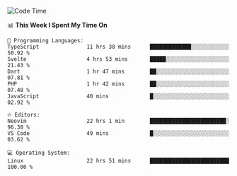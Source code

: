 <!-- [![Top Langs](https://github-readme-stats.vercel.app/api/top-langs/?username=gagahsyuja&theme=dracula&hide_border=true&border_radius=7)](https://github.com/anuraghazra/github-readme-stats) -->

<!--START_SECTION:waka-->
![Code Time](http://img.shields.io/badge/Code%20Time-711%20hrs%2048%20mins-blue)

📊 **This Week I Spent My Time On** 

```text
💬 Programming Languages: 
TypeScript               11 hrs 38 mins      █████████████░░░░░░░░░░░░   50.92 % 
Svelte                   4 hrs 53 mins       █████░░░░░░░░░░░░░░░░░░░░   21.43 % 
Dart                     1 hr 47 mins        ██░░░░░░░░░░░░░░░░░░░░░░░   07.81 % 
PHP                      1 hr 42 mins        ██░░░░░░░░░░░░░░░░░░░░░░░   07.48 % 
JavaScript               40 mins             █░░░░░░░░░░░░░░░░░░░░░░░░   02.92 % 

🔥 Editors: 
Neovim                   22 hrs 1 min        ████████████████████████░   96.38 % 
VS Code                  49 mins             █░░░░░░░░░░░░░░░░░░░░░░░░   03.62 % 

💻 Operating System: 
Linux                    22 hrs 51 mins      █████████████████████████   100.00 % 
```


<!--END_SECTION:waka-->
